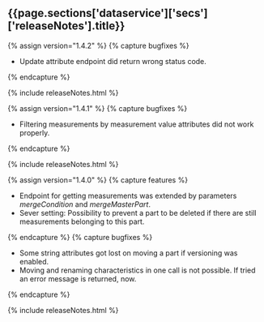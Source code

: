 <h2 id="{{page.sections['dataservice']['secs']['releaseNotes'].anchor}}">{{page.sections['dataservice']['secs']['releaseNotes'].title}}</h2>

<p></p>
{% assign version="1.4.2" %}
{% capture bugfixes %}
    <ul><li>Update attribute endpoint did return wrong status code.</li></ul>
{% endcapture %}

{% include releaseNotes.html %}

{% assign version="1.4.1" %}
{% capture bugfixes %}
    <ul><li>Filtering measurements by measurement value attributes did not work properly.</li></ul>
{% endcapture %}

{% include releaseNotes.html %}

{% assign version="1.4.0" %}
{% capture features %}
    <ul>
    <li>Endpoint for getting measurements was extended by parameters <i>mergeCondition</i> and <i>mergeMasterPart</i>.</li>
    <li>Sever setting: Possibility to prevent a part to be deleted if there are still measurements belonging to this part.</li>
    </ul>
{% endcapture %}
{% capture bugfixes %}
    <ul>
    <li>Some string attributes got lost on moving a part if versioning was enabled.</li>
    <li>Moving and renaming characteristics in one call is not possible. If tried an error message is returned, now.</li>
    </ul>
{% endcapture %}

{% include releaseNotes.html %}